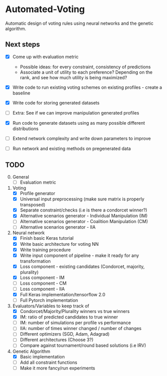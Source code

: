 # Automated-Voting
Automatic design of voting rules using neural networks and the genetic algorithm. 

## Next steps

- [x] Come up with evaluation metric
    - Possible ideas: for every constraint, consistency of predictions
    - Associate a unit of utility to each preference? Depending on the rank, and see how much utility is being maximized?
- [x] Write code to run existing voting schemes on existing profiles - create a baseline
- [x] Write code for storing generated datasets
- [ ] Extra: See if we can improve manipulation generated profiles 
- [x] Run code to generate datasets using as many possible different distributions 
- [ ] Extend network complexity and write down parameters to improve
- [ ] Run network and existing methods on pregenerated data 


## TODO 

0. General
    - [ ] Evaluation metric
   
1. Voting
    - [x] Profile generator
    - [x] Universal input preprocessing (make sure matrix is properly transposed)
    - [x] Separate constraint/checks (i.e is there a condorcet winner?)
    - [x] Alternative scenarios generator - Individual Manipulation (IM)
    - [ ] Alternative scenarios generator - Coalition Manipulation (CM)
    - [ ] Alternative scenarios generator - IIA

2. Neural network
    - [x] Finish basic Keras tutorial
    - [x] Write basic architecture for voting NN
    - [x] Write training procedure 
    - [x] Write input component of pipeline - make it ready for any transformation 
    - [x] Loss component - existing candidates (Condorcet, majority, plurality)
    - [x] Loss component - IM
    - [ ] Loss component - CM
    - [ ] Loss component - IIA 
    - [x] Full Keras implementation/tensorflow 2.0 
    - [ ] Full Pytorch implementation

3. Evaluators/Variables to keep track of
    - [x] Condorcet/Majority/Plurality winners vs true winners
    - [x] IM: ratio of predicted candidates to true winner
    - [ ] IM: number of simulations per profile vs performance 
    - [ ] IIA: number of times winner changed / number of changes
    - [ ] Different optimizers (SGD, Adam, Adagrad)
    - [ ] Different architectures (Choose 3?)
    - [ ] Compare against tournament/round based solutions (i.e IRV)

4. Genetic Algorithm
    - [x] Basic implementation 
    - [ ] Add all constraint functions
    - [ ] Make it more fancy/run experiments